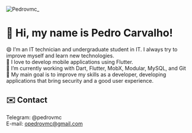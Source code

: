 ![Pedrovmc_](https://user-images.githubusercontent.com/31806810/117132226-e84d6880-ad78-11eb-99c5-d84d9a570f6c.gif)

# 👋 Hi, my name is Pedro Carvalho! <br>
😄 I’m an IT technician and undergraduate student in IT. I always try to improve myself and learn new technologies. <br>
📱 I love to develop mobile applications using Flutter. <br>
🔭 I’m currently working with Dart, Flutter, MobX, Modular, MySQL, and Git<br>
🎯 My main goal is to improve my skills as a developer, developing applications that bring security and a good user experience. <br>

## ✉️ Contact
Telegram: @pedrovmc <br>
E-mail: opedrovmc@gmail.com

